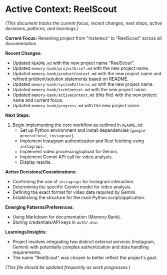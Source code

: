 # Active Context: ReelScout

*(This document tracks the current focus, recent changes, next steps, active decisions, patterns, and learnings.)*

**Current Focus:** Renaming project from "Instarecs" to "ReelScout" across all documentation.

**Recent Changes:**
*   Updated `README.md` with the new project name "ReelScout".
*   Updated `memory-bank/projectbrief.md` with the new project name.
*   Updated `memory-bank/productContext.md` with the new project name and refined problem/solution statements based on README.
*   Updated `memory-bank/systemPatterns.md` with the new project name.
*   Updated `memory-bank/techContext.md` with the new project name.
*   Updated `memory-bank/activeContext.md` (this file) with the new project name and current focus.
*   Updated `memory-bank/progress.md` with the new project name.

**Next Steps:**
1.  Begin implementing the core workflow as outlined in `README.md`:
    *   Set up Python environment and install dependencies (`google-generativeai`, `instagrapi`).
    *   Implement Instagram authentication and Reel fetching using `instagrapi`.
    *   Implement video processing/upload for Gemini.
    *   Implement Gemini API call for video analysis.
    *   Display results.

**Active Decisions/Considerations:**
*   Confirming the use of `instagrapi` for Instagram interaction.
*   Determining the specific Gemini model for video analysis.
*   Defining the exact format for video data required by Gemini.
*   Establishing the structure for the main Python script/application.

**Emerging Patterns/Preferences:**
*   Using Markdown for documentation (Memory Bank).
*   Storing credentials/API keys in `auth/.env`.

**Learnings/Insights:**
*   Project involves integrating two distinct external services (Instagram, Gemini) with potentially complex authentication and data handling requirements.
*   The name "ReelScout" was chosen to better reflect the project's goal.

*(This file should be updated frequently as work progresses.)*
